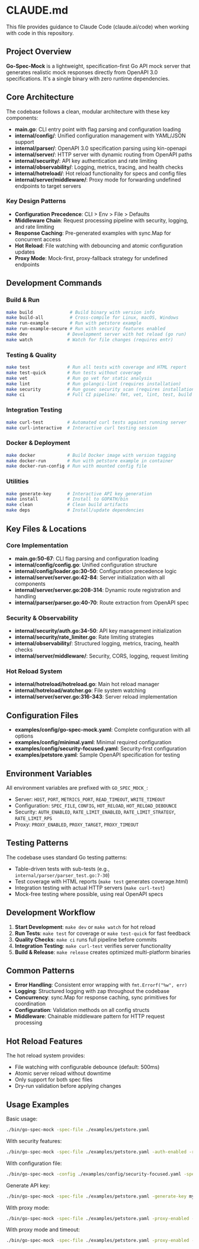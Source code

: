 # CLAUDE.md

This file provides guidance to Claude Code (claude.ai/code) when working with code in this repository.

## Project Overview

**Go-Spec-Mock** is a lightweight, specification-first Go API mock server that generates realistic mock responses directly from OpenAPI 3.0 specifications. It's a single binary with zero runtime dependencies.

## Core Architecture

The codebase follows a clean, modular architecture with these key components:

- **main.go**: CLI entry point with flag parsing and configuration loading
- **internal/config/**: Unified configuration management with YAML/JSON support
- **internal/parser/**: OpenAPI 3.0 specification parsing using kin-openapi
- **internal/server/**: HTTP server with dynamic routing from OpenAPI paths
- **internal/security/**: API key authentication and rate limiting
- **internal/observability/**: Logging, metrics, tracing, and health checks
- **internal/hotreload/**: Hot reload functionality for specs and config files
- **internal/server/middleware/**: Proxy mode for forwarding undefined endpoints to target servers

### Key Design Patterns
- **Configuration Precedence**: CLI > Env > File > Defaults
- **Middleware Chain**: Request processing pipeline with security, logging, and rate limiting
- **Response Caching**: Pre-generated examples with sync.Map for concurrent access
- **Hot Reload**: File watching with debouncing and atomic configuration updates
- **Proxy Mode**: Mock-first, proxy-fallback strategy for undefined endpoints

## Development Commands

### Build & Run
```bash
make build              # Build binary with version info
make build-all          # Cross-compile for Linux, macOS, Windows
make run-example        # Run with petstore example
make run-example-secure # Run with security features enabled
make dev               # Development server with hot reload (go run)
make watch             # Watch for file changes (requires entr)
```

### Testing & Quality
```bash
make test              # Run all tests with coverage and HTML report
make test-quick        # Run tests without coverage
make vet               # Run go vet for static analysis
make lint              # Run golangci-lint (requires installation)
make security          # Run gosec security scan (requires installation)
make ci                # Full CI pipeline: fmt, vet, lint, test, build
```

### Integration Testing
```bash
make curl-test         # Automated curl tests against running server
make curl-interactive  # Interactive curl testing session
```

### Docker & Deployment
```bash
make docker            # Build Docker image with version tagging
make docker-run        # Run with petstore example in container
make docker-run-config # Run with mounted config file
```

### Utilities
```bash
make generate-key      # Interactive API key generation
make install           # Install to GOPATH/bin
make clean             # Clean build artifacts
make deps              # Install/update dependencies
```

## Key Files & Locations

### Core Implementation
- **main.go:50-67**: CLI flag parsing and configuration loading
- **internal/config/config.go**: Unified configuration structure
- **internal/config/loader.go:30-50**: Configuration precedence logic
- **internal/server/server.go:42-84**: Server initialization with all components
- **internal/server/server.go:208-314**: Dynamic route registration and handling
- **internal/parser/parser.go:40-70**: Route extraction from OpenAPI spec

### Security & Observability
- **internal/security/auth.go:34-50**: API key management initialization
- **internal/security/rate_limiter.go**: Rate limiting strategies
- **internal/observability/**: Structured logging, metrics, tracing, health checks
- **internal/server/middleware/**: Security, CORS, logging, request limiting

### Hot Reload System
- **internal/hotreload/hotreload.go**: Main hot reload manager
- **internal/hotreload/watcher.go**: File system watching
- **internal/server/server.go:316-343**: Server reload implementation

## Configuration Files

- **examples/config/go-spec-mock.yaml**: Complete configuration with all options
- **examples/config/minimal.yaml**: Minimal required configuration
- **examples/config/security-focused.yaml**: Security-first configuration
- **examples/petstore.yaml**: Sample OpenAPI specification for testing

## Environment Variables

All environment variables are prefixed with `GO_SPEC_MOCK_`:
- Server: `HOST`, `PORT`, `METRICS_PORT`, `READ_TIMEOUT`, `WRITE_TIMEOUT`
- Configuration: `SPEC_FILE`, `CONFIG`, `HOT_RELOAD`, `HOT_RELOAD_DEBOUNCE`
- Security: `AUTH_ENABLED`, `RATE_LIMIT_ENABLED`, `RATE_LIMIT_STRATEGY`, `RATE_LIMIT_RPS`
- Proxy: `PROXY_ENABLED`, `PROXY_TARGET`, `PROXY_TIMEOUT`

## Testing Patterns

The codebase uses standard Go testing patterns:
- Table-driven tests with sub-tests (e.g., `internal/parser/parser_test.go:7-30`)
- Test coverage with HTML reports (`make test` generates coverage.html)
- Integration testing with actual HTTP servers (`make curl-test`)
- Mock-free testing where possible, using real OpenAPI specs

## Development Workflow

1. **Start Development**: `make dev` or `make watch` for hot reload
2. **Run Tests**: `make test` for coverage or `make test-quick` for fast feedback
3. **Quality Checks**: `make ci` runs full pipeline before commits
4. **Integration Testing**: `make curl-test` verifies server functionality
5. **Build & Release**: `make release` creates optimized multi-platform binaries

## Common Patterns

- **Error Handling**: Consistent error wrapping with `fmt.Errorf("%w", err)`
- **Logging**: Structured logging with zap throughout the codebase
- **Concurrency**: sync.Map for response caching, sync primitives for coordination
- **Configuration**: Validation methods on all config structs
- **Middleware**: Chainable middleware pattern for HTTP request processing

## Hot Reload Features

The hot reload system provides:
- File watching with configurable debounce (default: 500ms)
- Atomic server reload without downtime
- Only support for both spec files
- Dry-run validation before applying changes

## Usage Examples

Basic usage:
```bash
./bin/go-spec-mock -spec-file ./examples/petstore.yaml
```

With security features:
```bash
./bin/go-spec-mock -spec-file ./examples/petstore.yaml -auth-enabled -rate-limit-enabled
```

With configuration file:
```bash
./bin/go-spec-mock -config ./examples/config/security-focused.yaml -spec-file ./examples/petstore.yaml
```

Generate API key:
```bash
./bin/go-spec-mock -spec-file ./examples/petstore.yaml -generate-key my-app
```

With proxy mode:
```bash
./bin/go-spec-mock -spec-file ./examples/petstore.yaml -proxy-enabled -proxy-target http://localhost:8081
```

With proxy mode and timeout:
```bash
./bin/go-spec-mock -spec-file ./examples/petstore.yaml -proxy-enabled -proxy-target http://localhost:8081 -proxy-timeout 10s
```